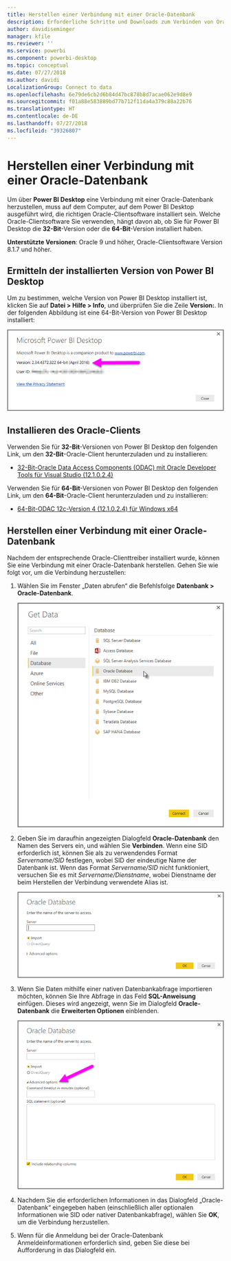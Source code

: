 ```yaml
---
title: Herstellen einer Verbindung mit einer Oracle-Datenbank
description: Erforderliche Schritte und Downloads zum Verbinden von Oracle mit Power BI Desktop
author: davidiseminger
manager: kfile
ms.reviewer: ''
ms.service: powerbi
ms.component: powerbi-desktop
ms.topic: conceptual
ms.date: 07/27/2018
ms.author: davidi
LocalizationGroup: Connect to data
ms.openlocfilehash: 6e79de6cb2d6b84d47bc878b8d7acae062e9d8e9
ms.sourcegitcommit: f01a88e583889bd77b712f11da4a379c88a22b76
ms.translationtype: HT
ms.contentlocale: de-DE
ms.lasthandoff: 07/27/2018
ms.locfileid: "39326807"
---
```

# <a name="connect-to-an-oracle-database"></a>Herstellen einer Verbindung mit einer Oracle-Datenbank
Um über **Power BI Desktop** eine Verbindung mit einer Oracle-Datenbank herzustellen, muss auf dem Computer, auf dem Power BI Desktop ausgeführt wird, die richtigen Oracle-Clientsoftware installiert sein. Welche Oracle-Clientsoftware Sie verwenden, hängt davon ab, ob Sie für Power BI Desktop die **32-Bit**-Version oder die **64-Bit**-Version installiert haben.

**Unterstützte Versionen**: Oracle 9 und höher, Oracle-Clientsoftware Version 8.1.7 und höher.

## <a name="determining-which-version-of-power-bi-desktop-is-installed"></a>Ermitteln der installierten Version von Power BI Desktop
Um zu bestimmen, welche Version von Power BI Desktop installiert ist, klicken Sie auf **Datei > Hilfe > Info**, und überprüfen Sie die Zeile **Version:**. In der folgenden Abbildung ist eine 64-Bit-Version von Power BI Desktop installiert:

![](media/desktop-connect-oracle-database/connect-oracle-database_1.png)

## <a name="installing-the-oracle-client"></a>Installieren des Oracle-Clients
Verwenden Sie für **32-Bit**-Versionen von Power BI Desktop den folgenden Link, um den **32-Bit**-Oracle-Client herunterzuladen und zu installieren:

* [32-Bit-Oracle Data Access Components (ODAC) mit Oracle Developer Tools für Visual Studio (12.1.0.2.4)](http://www.oracle.com/technetwork/topics/dotnet/utilsoft-086879.html)

Verwenden Sie für **64-Bit**-Versionen von Power BI Desktop den folgenden Link, um den **64-Bit**-Oracle-Client herunterzuladen und zu installieren:

* [64-Bit-ODAC 12c-Version 4 (12.1.0.2.4) für Windows x64](http://www.oracle.com/technetwork/database/windows/downloads/index-090165.html)

## <a name="connect-to-an-oracle-database"></a>Herstellen einer Verbindung mit einer Oracle-Datenbank
Nachdem der entsprechende Oracle-Clienttreiber installiert wurde, können Sie eine Verbindung mit einer Oracle-Datenbank herstellen. Gehen Sie wie folgt vor, um die Verbindung herzustellen:

1. Wählen Sie im Fenster „Daten abrufen“ die Befehlsfolge **Datenbank > Oracle-Datenbank**.
   
   ![](media/desktop-connect-oracle-database/connect-oracle-database_2.png)
2. Geben Sie im daraufhin angezeigten Dialogfeld **Oracle-Datenbank** den Namen des Servers ein, und wählen Sie **Verbinden**. Wenn eine SID erforderlich ist, können Sie als zu verwendendes Format *Servername/SID* festlegen, wobei SID der eindeutige Name der Datenbank ist. Wenn das Format *Servername/SID* nicht funktioniert, versuchen Sie es mit *Servername/Dienstname*, wobei Dienstname der beim Herstellen der Verbindung verwendete Alias ist.
   
   ![](media/desktop-connect-oracle-database/connect-oracle-database_3.png)
3. Wenn Sie Daten mithilfe einer nativen Datenbankabfrage importieren möchten, können Sie Ihre Abfrage in das Feld **SQL-Anweisung** einfügen. Dieses wird angezeigt, wenn Sie im Dialogfeld **Oracle-Datenbank** die **Erweiterten Optionen** einblenden.
   
   ![](media/desktop-connect-oracle-database/connect-oracle-database_4.png)
4. Nachdem Sie die erforderlichen Informationen in das Dialogfeld „Oracle-Datenbank“ eingegeben haben (einschließlich aller optionalen Informationen wie SID oder nativer Datenbankabfrage), wählen Sie **OK**, um die Verbindung herzustellen.
5. Wenn für die Anmeldung bei der Oracle-Datenbank Anmeldeinformationen erforderlich sind, geben Sie diese bei Aufforderung in das Dialogfeld ein.

